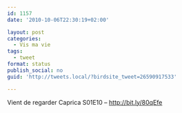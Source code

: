 ```yaml
---
id: 1157
date: '2010-10-06T22:30:19+02:00'

layout: post
categories:
  - Vis ma vie
tags:
  - tweet
format: status
publish_social: no
guid: 'http://tweets.local/?birdsite_tweet=26590917533'

---
```


Vient de regarder Caprica S01E10 – http://bit.ly/80qEfe